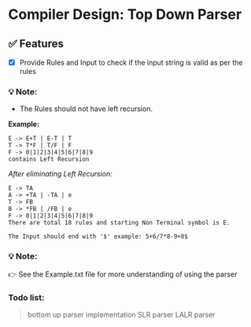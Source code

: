 # Compiler Design: Top Down Parser

## ✅ Features 

- [X] Provide Rules and Input to check if the input string is valid as per the rules

### 💡 Note:
- The Rules should not have left recursion.


**Example:**

```
E -> E+T | E-T | T
T -> T*F | T/F | F
F -> 0|1|2|3|4|5|6|7|8|9
contains Left Recursion

```

_After eliminating Left Recursion:_

```
E -> TA
A -> +TA | -TA | e
T -> FB
B -> *FB | /FB | e
F -> 0|1|2|3|4|5|6|7|8|9
There are total 18 rules and starting Non Terminal symbol is E.

The Input should end with '$' example: 5+6/7*8-9+8$
```

### 💡 Note:
👉 See the Example.txt file for more understanding of using the parser

### Todo list:
> bottom up parser implementation 
> SLR parser
> LALR parser
